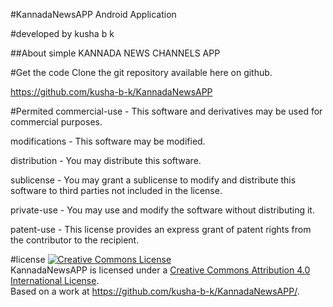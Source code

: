 <head>
<meta charset="UTF-8">
<meta name="description" content="KannadaNewsAPP ,simple KANNADA NEWS CHANNELS APP">
<meta name="keywords" content="kushabk,kusha bk,kusha b k,KannadaNewsAPP,suvarna new 24x7,suvarna news,suvarna news 24x7 today,tv9 kannada app,tv9 kannada,public tv,public tv, live streaming,public tv kannada,public tv android app">
<meta name="author" content="kusha bk">
<meta http-equiv="refresh" content="30">
</head>


#KannadaNewsAPP
Android Application

#developed by kusha b k


##About
simple KANNADA NEWS CHANNELS APP

#Get the code
Clone the git repository available here on github. 

https://github.com/kusha-b-k/KannadaNewsAPP

#Permited
commercial-use - This software and derivatives may be used for commercial purposes.

modifications - This software may be modified.

distribution - You may distribute this software.

sublicense - You may grant a sublicense to modify and distribute this software to third parties not included in the license.

private-use - You may use and modify the software without distributing it.

patent-use - This license provides an express grant of patent rights from the contributor to the recipient.




#license
<a rel="license" href="http://creativecommons.org/licenses/by/4.0/"><img alt="Creative Commons License" style="border-width:0" src="https://i.creativecommons.org/l/by/4.0/88x31.png" /></a><br /><span xmlns:dct="http://purl.org/dc/terms/" property="dct:title">KannadaNewsAPP</span> is licensed under a <a rel="license" href="http://creativecommons.org/licenses/by/4.0/">Creative Commons Attribution 4.0 International License</a>.<br />Based on a work at <a xmlns:dct="http://purl.org/dc/terms/" href="https://github.com/kusha-b-k/KannadaNewsAPP/" rel="dct:source">https://github.com/kusha-b-k/KannadaNewsAPP/</a>.



